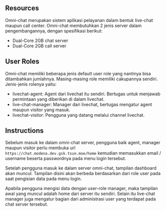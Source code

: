 ## Resources

Omni-chat merupakan sistem aplikasi pelayanan dalam bentuk live-chat maupun call center. Omni-chat membutuhkan 2 jenis server dalam pengembangannya, dengan spesifikasi berikut:

- Dual-Core 2GB chat server
- Dual-Core 2GB call server

## User Roles
Omni-chat memiliki beberapa jenis default user role yang nantinya bisa ditambahkan jumlahnya. Masing-masing role memiliki cakupannya sendiri.
Jenis-jenis rolenya yaitu:

- livechat-agent: Agent dari livechat itu sendiri. Bertugas untuk menjawab permintaan yang diberikan di dalam livechat.
- live-chat-manager: Manager dari livechat, bertugas mengatur agent maupun visitor yang masuk.
- livechat-visitor: Pengguna yang datang melalui channel livechat.

## Instructions
Sebelum masuk ke dalam omni-chat server, pengguna baik agent, manager maupun visitor perlu membuka url `https://chat.modena.dev.gsk.tsun.moe/home` kemudian memasukkan email / username beserta passwordnya pada menu login tersebut.

Setelah pengguna masuk ke dalam server omni-chat, tampilan dashboard akan muncul. Tampilan disini akan berbeda berdasarkan dari role user pada saat pengisian data pada menu login.

Apabila pengguna mengisi data dengan user-role manager, maka tampilan awal yang muncul adalah home dari server itu sendiri. Selain itu live-chat manager juga mengatur bagian dari administrasi user yang terdapat pada chat server tersebut.
